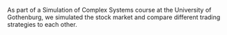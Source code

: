 As part of a Simulation of Complex Systems course at the University of Gothenburg, we simulated the stock market and compare different trading strategies to each other. 
